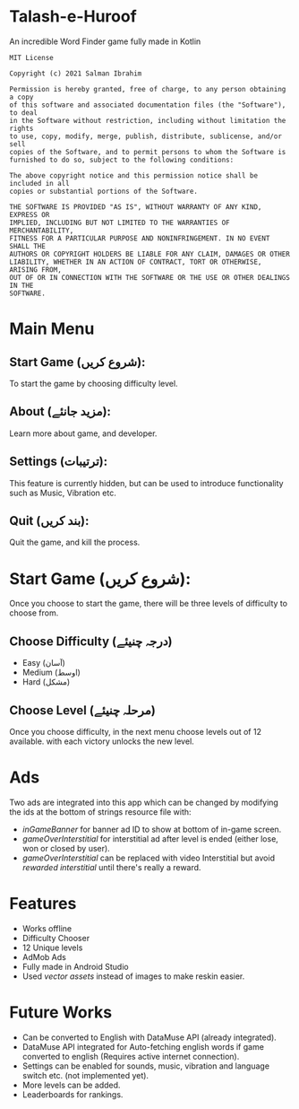 # Talash-e-Huroof
An incredible Word Finder game fully made in Kotlin

```
MIT License

Copyright (c) 2021 Salman Ibrahim

Permission is hereby granted, free of charge, to any person obtaining a copy
of this software and associated documentation files (the "Software"), to deal
in the Software without restriction, including without limitation the rights
to use, copy, modify, merge, publish, distribute, sublicense, and/or sell
copies of the Software, and to permit persons to whom the Software is
furnished to do so, subject to the following conditions:

The above copyright notice and this permission notice shall be included in all
copies or substantial portions of the Software.

THE SOFTWARE IS PROVIDED "AS IS", WITHOUT WARRANTY OF ANY KIND, EXPRESS OR
IMPLIED, INCLUDING BUT NOT LIMITED TO THE WARRANTIES OF MERCHANTABILITY,
FITNESS FOR A PARTICULAR PURPOSE AND NONINFRINGEMENT. IN NO EVENT SHALL THE
AUTHORS OR COPYRIGHT HOLDERS BE LIABLE FOR ANY CLAIM, DAMAGES OR OTHER
LIABILITY, WHETHER IN AN ACTION OF CONTRACT, TORT OR OTHERWISE, ARISING FROM,
OUT OF OR IN CONNECTION WITH THE SOFTWARE OR THE USE OR OTHER DEALINGS IN THE
SOFTWARE.
```

# Main Menu

## Start Game (شروع کریں):
To start the game by choosing difficulty level.

## About (مزید جانئے):
Learn more about game, and developer.

## Settings (ترتیبات):
This feature is currently hidden, but can be used to introduce functionality such as Music, Vibration etc.

## Quit (بند کریں):
Quit the game, and kill the process.

# Start Game (شروع کریں):
Once you choose to start the game, there will be three levels of difficulty to choose from.

## Choose Difficulty (درجہ چنیئے)

* Easy (آسان)
* Medium (اوسط)
* Hard (مشکل)

## Choose Level (مرحلہ چنیئے)
Once you choose difficulty, in the next menu choose levels out of 12 available. with each victory unlocks the new level.

# Ads
Two ads are integrated into this app which can be changed by modifying the ids at the bottom of strings resource file with:
* *inGameBanner* for banner ad ID to show at bottom of in-game screen.
* *gameOverInterstitial* for interstitial ad after level is ended (either lose, won or closed by user).
* *gameOverInterstitial* can be replaced with video Interstitial but avoid *rewarded interstitial* until there's really a reward.

# Features

* Works offline
* Difficulty Chooser
* 12 Unique levels
* AdMob Ads
* Fully made in Android Studio
* Used *vector assets* instead of images to make reskin easier.

# Future Works

* Can be converted to English with DataMuse API (already integrated).
* DataMuse API integrated for Auto-fetching english words if game converted to english (Requires active internet connection).
* Settings can be enabled for sounds, music, vibration and language switch etc. (not implemented yet).
* More levels can be added.
* Leaderboards for rankings.